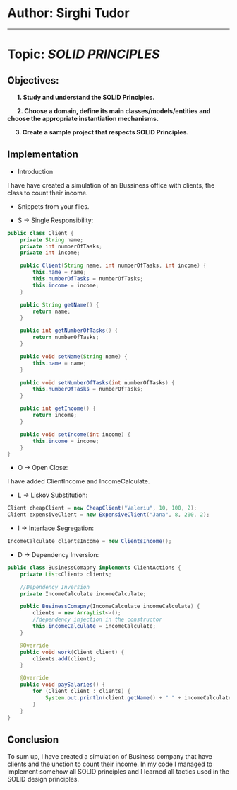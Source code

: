 # Author: Sirghi Tudor

----

# Topic: *SOLID PRINCIPLES*
## Objectives:


&ensp; &ensp; __1. Study and understand the SOLID Principles.__

&ensp; &ensp; __2. Choose a domain, define its main classes/models/entities and choose the appropriate instantiation mechanisms.__

&ensp; &ensp;__3. Create a sample project that respects SOLID Principles.__

## Implementation

* Introduction

I have have created a simulation of an Bussiness office  with clients, the class to count their income.

* Snippets from your files.

* S -> Single Responsibility:
```java
public class Client {
    private String name;
    private int numberOfTasks;
    private int income;

    public Client(String name, int numberOfTasks, int income) {
        this.name = name;
        this.numberOfTasks = numberOfTasks;
        this.income = income;
    }

    public String getName() {
        return name;
    }

    public int getNumberOfTasks() {
        return numberOfTasks;
    }

    public void setName(String name) {
        this.name = name;
    }

    public void setNumberOfTasks(int numberOfTasks) {
        this.numberOfTasks = numberOfTasks;
    }

    public int getIncome() {
        return income;
    }

    public void setIncome(int income) {
        this.income = income;
    }
}
```
* O -> Open Close:

I have added ClientIncome and IncomeCalculate.

* L -> Liskov Substitution:
```java
Client cheapClient = new CheapClient("Valeriu", 10, 100, 2);
Client expensiveClient = new ExpensiveClient("Jana", 8, 200, 2);
```
* I -> Interface Segregation:
```java
IncomeCalculate clientsIncome = new ClientsIncome();
```

* D -> Dependency Inversion:
```java
public class BusinessComapny implements ClientActions {
    private List<Client> clients;

    //Dependency Inversion
    private IncomeCalculate incomeCalculate;

    public BusinessComapny(IncomeCalculate incomeCalculate) {
        clients = new ArrayList<>();
        //dependency injection in the constructor
        this.incomeCalculate = incomeCalculate;
    }

    @Override
    public void work(Client client) {
        clients.add(client);
    }

    @Override
    public void paySalaries() {
        for (Client client : clients) {
            System.out.println(client.getName() + " " + incomeCalculate.calculateSalary(client));
        }
    }
}
```

## Conclusion
To sum up, I have created a simulation of Business company that have clients and the unction to count their income.
In my code I managed to implement somehow all SOLID principles and I learned all tactics used in the SOLID design principles.